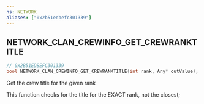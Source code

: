 ```yaml
---
ns: NETWORK
aliases: ["0x2b51edbefc301339"]
---
```

## NETWORK_CLAN_CREWINFO_GET_CREWRANKTITLE

```c
// 0x2B51EDBEFC301339
bool NETWORK_CLAN_CREWINFO_GET_CREWRANKTITLE(int rank, Any* outValue);
```

Get the crew title for the given rank

This function checks for the title for the EXACT rank, not the closest;


